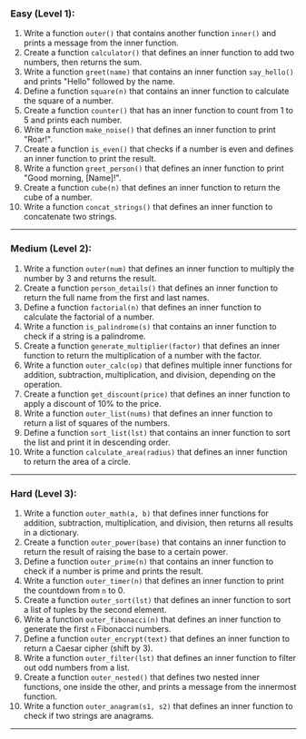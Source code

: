 ### Easy (Level 1):
1. Write a function `outer()` that contains another function `inner()` and prints a message from the inner function.
2. Create a function `calculator()` that defines an inner function to add two numbers, then returns the sum.
3. Write a function `greet(name)` that contains an inner function `say_hello()` and prints "Hello" followed by the name.
4. Define a function `square(n)` that contains an inner function to calculate the square of a number.
5. Create a function `counter()` that has an inner function to count from 1 to 5 and prints each number.
6. Write a function `make_noise()` that defines an inner function to print "Roar!".
7. Create a function `is_even()` that checks if a number is even and defines an inner function to print the result.
8. Write a function `greet_person()` that defines an inner function to print "Good morning, [Name]!".
9. Create a function `cube(n)` that defines an inner function to return the cube of a number.
10. Write a function `concat_strings()` that defines an inner function to concatenate two strings.

---

### Medium (Level 2):
1. Write a function `outer(num)` that defines an inner function to multiply the number by 3 and returns the result.
2. Create a function `person_details()` that defines an inner function to return the full name from the first and last names.
3. Define a function `factorial(n)` that defines an inner function to calculate the factorial of a number.
4. Write a function `is_palindrome(s)` that contains an inner function to check if a string is a palindrome.
5. Create a function `generate_multiplier(factor)` that defines an inner function to return the multiplication of a number with the factor.
6. Write a function `outer_calc(op)` that defines multiple inner functions for addition, subtraction, multiplication, and division, depending on the operation.
7. Create a function `get_discount(price)` that defines an inner function to apply a discount of 10% to the price.
8. Write a function `outer_list(nums)` that defines an inner function to return a list of squares of the numbers.
9. Define a function `sort_list(lst)` that contains an inner function to sort the list and print it in descending order.
10. Write a function `calculate_area(radius)` that defines an inner function to return the area of a circle.

---

### Hard (Level 3):
1. Write a function `outer_math(a, b)` that defines inner functions for addition, subtraction, multiplication, and division, then returns all results in a dictionary.
2. Create a function `outer_power(base)` that contains an inner function to return the result of raising the base to a certain power.
3. Define a function `outer_prime(n)` that contains an inner function to check if a number is prime and prints the result.
4. Write a function `outer_timer(n)` that defines an inner function to print the countdown from `n` to 0.
5. Create a function `outer_sort(lst)` that defines an inner function to sort a list of tuples by the second element.
6. Write a function `outer_fibonacci(n)` that defines an inner function to generate the first `n` Fibonacci numbers.
7. Define a function `outer_encrypt(text)` that defines an inner function to return a Caesar cipher (shift by 3).
8. Write a function `outer_filter(lst)` that defines an inner function to filter out odd numbers from a list.
9. Create a function `outer_nested()` that defines two nested inner functions, one inside the other, and prints a message from the innermost function.
10. Write a function `outer_anagram(s1, s2)` that defines an inner function to check if two strings are anagrams.

---